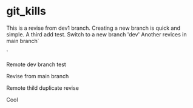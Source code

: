 # git_kills
This is a revise from dev1 branch.
Creating a new branch is quick and simple.
A third add test.
Switch to a new branch 'dev'
Another revices in main branch`

`


Remote dev branch test

Revise from main branch

Remote thild duplicate revise

Cool
